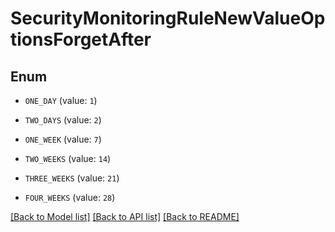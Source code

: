 # SecurityMonitoringRuleNewValueOptionsForgetAfter

## Enum

- `ONE_DAY` (value: `1`)

- `TWO_DAYS` (value: `2`)

- `ONE_WEEK` (value: `7`)

- `TWO_WEEKS` (value: `14`)

- `THREE_WEEKS` (value: `21`)

- `FOUR_WEEKS` (value: `28`)

[[Back to Model list]](../README.md#documentation-for-models) [[Back to API list]](../README.md#documentation-for-api-endpoints) [[Back to README]](../README.md)
